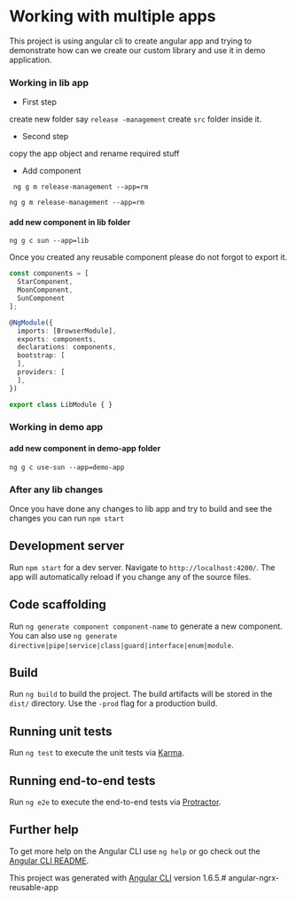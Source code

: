 # Working with multiple apps
This project is using angular cli to create angular app and trying to demonstrate how can we create our custom library and use it in demo application.

### Working in lib app

* First step

create new folder say `release -management` create `src` folder inside it.

* Second step

copy the app object and rename required stuff

* Add component

```
 ng g m release-management --app=rm
 ```



```
ng g m release-management --app=rm

```
#### add new component in lib folder
```
ng g c sun --app=lib
```

Once you created any reusable component please do not forgot to export it.
```typescript
const components = [
  StarComponent,
  MoonComponent,
  SunComponent
];

@NgModule({
  imports: [BrowserModule],
  exports: components,
  declarations: components,
  bootstrap: [
  ],
  providers: [
  ],
})

export class LibModule { }
```

### Working in demo app
#### add new component in demo-app folder
```
ng g c use-sun --app=demo-app
```

### After any lib changes 
Once you have done any changes to lib app and try to build and see the changes you can run ```npm start```

## Development server

Run `npm start` for a dev server. Navigate to `http://localhost:4200/`. The app will automatically reload if you change any of the source files.

## Code scaffolding

Run `ng generate component component-name` to generate a new component. You can also use `ng generate directive|pipe|service|class|guard|interface|enum|module`.

## Build

Run `ng build` to build the project. The build artifacts will be stored in the `dist/` directory. Use the `-prod` flag for a production build.

## Running unit tests

Run `ng test` to execute the unit tests via [Karma](https://karma-runner.github.io).

## Running end-to-end tests

Run `ng e2e` to execute the end-to-end tests via [Protractor](http://www.protractortest.org/).

## Further help

To get more help on the Angular CLI use `ng help` or go check out the [Angular CLI README](https://github.com/angular/angular-cli/blob/master/README.md).


This project was generated with [Angular CLI](https://github.com/angular/angular-cli) version 1.6.5.#   a n g u l a r - n g r x - r e u s a b l e - a p p  
 